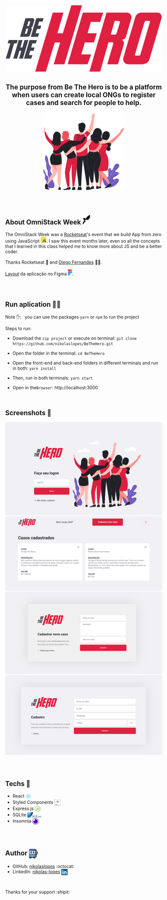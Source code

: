 <h1 align="center">
   <img alt="Be The Hero logo" src="gitHub-imgs/logo.svg">
</h1>
  
<h2 align="center">
   The purpose from Be The Hero is to be a platform when users can create local ONGs to register cases and search for people to help.
</h2>

<p align="center"> <img src="gitHub-imgs/heroes.png" alt="heroes" height="250"> </p>
 
</br></br>

## About OmniStack Week <img src="gitHub-imgs/rocketseat.svg" alt="rocketseat" height="30">

The OmniStack Week was a [Rocketseat](https://rocketseat.com.br/)'s event that we build App from zero using JavaScript <img src="gitHub-imgs/javascript-logo-icon.svg" height="18" alt="javascript">. I saw this event months later, even so all the concepts that I learned in this class helped me to know more about JS and be a better coder.
<br><br>
Thanks Rocketseat :purple_heart: and [Diego Fernandes](https://github.com/diego3g) :technologist:.

[Layout](https://www.figma.com/file/2C2yvw7jsCOGmaNUDftX9n/Be-The-Hero---OmniStack-11?node-id=0%3A1) da aplicação no Figma <img src="gitHub-imgs/figma-icon.svg" alt="figma" height="20">.

</br></br>

## Run aplication :running_woman:	

Note :raised_hand:: _&nbsp;_  you can use the packages `yarn` or `npm` to run the project

Steps to run:

* Download the `zip project` or execute on terminal: `git clone https://github.com/nikolaslopes/BeTheHero.git`

* Open the folder in the terminal: `cd BeTheHero`

* Open the front-end and back-end folders in different terminals and run in both: `yarn install`

* Then, run in both terminals: `yarn start`

* Open in the`Browser`: http://localhost:3000

<br>

## Screenshots :camera_flash:	
<p>
  <img alt="" title="" src="gitHub-imgs/sc1.png">
  <img alt="" title="" src="gitHub-imgs/sc2.png">
  <img alt="" title="" src="gitHub-imgs/sc3.png">
  <img alt="" title="" src="gitHub-imgs/sc4.png">
</p>

</br></br>
    
## Techs :rocket:
- React <img src="gitHub-imgs/react-logo-icon.svg" alt="express" align="center" height="20">
- Styled Components <img src="gitHub-imgs/styled-components-icon.svg" alt="express" align="center" height="20">
- Express.js <img src="gitHub-imgs/nodejs-logo-icon.svg" alt="express" align="center" height="20">
- SQLite <img src="gitHub-imgs/sqlite-logo-icon.svg" align="center" alt="sqlite" height="20">
- Insomnia <img src="gitHub-imgs/insomnia-icon.svg" alt="docker" align="center" height="20">
    
<br><br>
   
## Author <img src="gitHub-imgs/tic-computer-icon.svg" alt="docker" align="center" height="30">

- GitHub: [nikolaslopes](https://github.com/nikolaslopes) :octocat:
- LinkedIn: [nikolas-lopes](https://www.linkedin.com/in/nikolas-lopes-b06524209/) <img src="gitHub-imgs/linkedin-icon.svg" alt="express" align="center" height="20">

<br>
  
<p>Thanks for your support :shipit:

